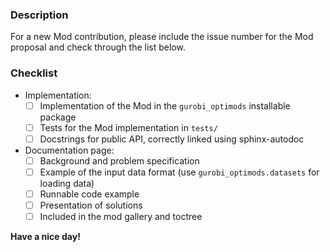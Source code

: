 <!-- Provide a general summary of your proposed changes in the Title field above -->

### Description
<!-- Describe your changes in detail -->

For a new Mod contribution, please include the issue number for the Mod proposal and check through the list below.

### Checklist
<!-- go over following points. check them with an `x` if they are completed, (they turn into clickable checkboxes once the PR is submitted, so no need to do everything at once) -->

- Implementation:
  - [ ] Implementation of the Mod in the `gurobi_optimods` installable package
  - [ ] Tests for the Mod implementation in `tests/`
  - [ ] Docstrings for public API, correctly linked using sphinx-autodoc
- Documentation page:
  - [ ] Background and problem specification
  - [ ] Example of the input data format (use `gurobi_optimods.datasets` for loading data)
  - [ ] Runnable code example
  - [ ] Presentation of solutions
  - [ ] Included in the mod gallery and toctree

**Have a nice day!**
